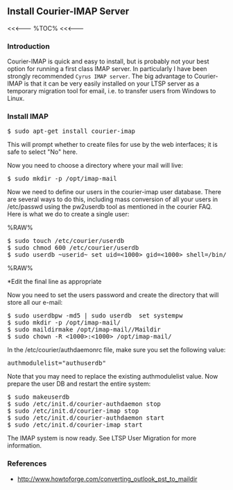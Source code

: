 ## Install Courier-IMAP Server

<<<---
%TOC%
<<<---

### Introduction

Courier-IMAP is quick and easy to install, but is probably not your best option for running a first class IMAP server.  In particularly I have been strongly recommended `Cyrus IMAP server`.  The big advantage to Courier-IMAP is that it can be very easily installed on your LTSP server as a temporary migration tool for email, i.e. to transfer users from Windows to Linux.

### Install IMAP

<pre>
$ sudo apt-get install courier-imap
</pre>

This will prompt whether to create files for use by the web interfaces; it is safe to select "No" here.

Now you need to choose a directory where your mail will live:

<pre>
$ sudo mkdir -p /opt/imap-mail
</pre>

Now we need to define our users in the courier-imap user database. There are several ways to do this, including mass conversion of all your users in /etc/passwd using the pw2userdb tool as mentioned in the courier FAQ. Here is what we do to create a single user:

%RAW%
<pre>
$ sudo touch /etc/courier/userdb
$ sudo chmod 600 /etc/courier/userdb
$ sudo userdb ~userid~ set uid=<1000> gid=<1000> shell=/bin/bash home=/opt/imap-mail/~userid~
</pre>
%RAW%

*Edit the final line as appropriate

Now you need to set the users password and create the directory that will store all our e-mail:

<pre>
$ sudo userdbpw -md5 | sudo userdb <peanut> set systempw
$ sudo mkdir -p /opt/imap-mail/<userid>
$ sudo maildirmake /opt/imap-mail/<userid>/Maildir
$ sudo chown -R <1000>:<1000> /opt/imap-mail/<userid>
</pre>

In the /etc/courier/authdaemonrc file, make sure you set the following value:

<pre>
authmodulelist="authuserdb"
</pre>

Note that you may need to replace the existing authmodulelist value. Now prepare the user DB and restart the entire system:

<pre>
$ sudo makeuserdb
$ sudo /etc/init.d/courier-authdaemon stop
$ sudo /etc/init.d/courier-imap stop
$ sudo /etc/init.d/courier-authdaemon start
$ sudo /etc/init.d/courier-imap start 
</pre>

The IMAP system is now ready.  See LTSP User Migration for more information.

### References

   * http://www.howtoforge.com/converting_outlook_pst_to_maildir

